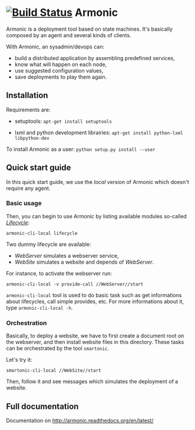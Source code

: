 [![Build Status](https://travis-ci.org/armonic/armonic.png)](https://travis-ci.org/armonic/armonic)
Armonic
=======

Armonic is a deployment tool based on state machines. It's basically
composed by an agent and several kinds of clients.

With Armonic, an sysadmin/devops can:
* build a distributed application by assembling predefined services,
* know what will happen on each node,
* use suggested configuration values,
* save deployments to play them again.

Installation
------------

Requirements are:
  
* setuptools:
  `apt-get install setuptools`

* lxml and python development librairies:
  `apt-get install python-lxml libpython-dev`

To install Armonic as a user: `python setup.py install --user`


Quick start guide
-----------------

In this quick start guide, we use the *local* version of Armonic which
doesn't require any agent.

### Basic usage

Then, you can begin to use Armonic by listing available modules so-called [*Lifecycle*](http://armonic.readthedocs.org/en/latest/lifecycle.html):

  `armonic-cli-local lifecycle`

Two dummy lifecycle are available:

* *WebServer* simulates a webserver service,
* *WebSite* simulates a website and depends of *WebServer*.

For instance, to activate the webserver run:

  `armonic-cli-local -v provide-call //WebServer//start`

`armonic-cli-local` tool is used to do basic task such as get informations about lifecycles, call simple provides, etc. For more informations about it, type `armonic-cli-local -h`.


### Orchestration

Basically, to deploy a website, we have to first create a document root on the webserver, and then install website files in this directory. These tasks can be orchestrated by the tool `smartonic`.

Let's try it:

`smartonic-cli-local //WebSite//start` 

Then, follow it and see messages which simulates the deployment of a website.

Full documentation
------------------

Documentation on http://armonic.readthedocs.org/en/latest/
